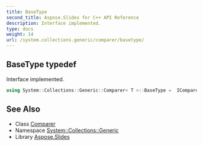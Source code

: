 ```yaml
---
title: BaseType
second_title: Aspose.Slides for C++ API Reference
description: Interface implemented.
type: docs
weight: 14
url: /system.collections.generic/comparer/basetype/
---
```

## BaseType typedef


Interface implemented.

```cpp
using System::Collections::Generic::Comparer< T >::BaseType =  IComparer<T>
```

## See Also

* Class [Comparer](../)
* Namespace [System::Collections::Generic](../../)
* Library [Aspose.Slides](../../../)